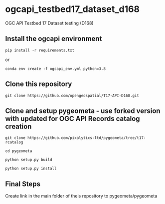 # ogcapi_testbed17_dataset_d168
OGC API Testbed 17 Dataset testing (D168)

## Install the ogcapi environment

`pip install -r requirements.txt`

or

`conda env create -f ogcapi_env.yml python=3.8`

## Clone this repository
`git clone https://github.com/opengeospatial/T17-API-D168.git`

## Clone and setup pygeometa - use forked version with updated for OGC API Records catalog creation
`git clone https://github.com/pixalytics-ltd/pygeometa/tree/t17-rcatalog`

`cd pygeometa`

`python setup.py build`

`python setup.py install`

## Final Steps
Create link in the main folder of theis repository to pygeometa/pygeometa 
